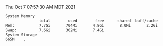 Thu Oct  7 07:57:30 AM MDT 2021
```bash
System Memory
               total        used        free      shared  buff/cache   available
Mem:           7.7Gi       704Mi       4.8Gi       8.0Mi       2.2Gi       6.7Gi
Swap:          7.6Gi       302Mi       7.4Gi
System Storage
665M	.
```
```bash
